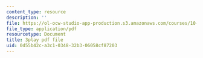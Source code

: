 ```yaml
---
content_type: resource
description: ''
file: https://ol-ocw-studio-app-production.s3.amazonaws.com/courses/10-34-numerical-methods-applied-to-chemical-engineering-fall-2015/0d55b42ca3c1034832b306058cf87203_xE9IGS-_6zo.pdf
file_type: application/pdf
resourcetype: Document
title: 3play pdf file
uid: 0d55b42c-a3c1-0348-32b3-06058cf87203
---
```

